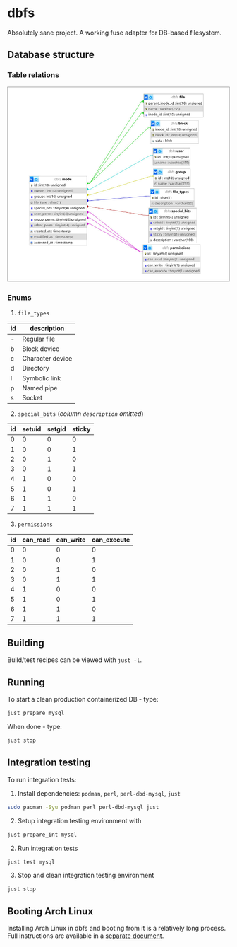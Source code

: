 # dbfs

Absolutely sane project. A working fuse adapter for DB-based filesystem.


## Database structure

### Table relations
<img src="er.jpg">


### Enums
1. `file_types`

| id | description      |
|----|------------------|
| -  | Regular file     |
| b  | Block device     |
| c  | Character device |
| d  | Directory        |
| l  | Symbolic link    |
| p  | Named pipe       |
| s  | Socket           |

2. `special_bits` (_column `description` omitted_)

| id | setuid | setgid | sticky |
|----|--------|--------|--------|
| 0  | 0      | 0      | 0      |
| 1  | 0      | 0      | 1      |
| 2  | 0      | 1      | 0      |
| 3  | 0      | 1      | 1      |
| 4  | 1      | 0      | 0      |
| 5  | 1      | 0      | 1      |
| 6  | 1      | 1      | 0      |
| 7  | 1      | 1      | 1      |

3. `permissions`

| id | can_read | can_write | can_execute |
|----|----------|-----------|-------------|
| 0  | 0        | 0         | 0           |
| 1  | 0        | 0         | 1           |
| 2  | 0        | 1         | 0           |
| 3  | 0        | 1         | 1           |
| 4  | 1        | 0         | 0           |
| 5  | 1        | 0         | 1           |
| 6  | 1        | 1         | 0           |
| 7  | 1        | 1         | 1           |


## Building
Build/test recipes can be viewed with `just -l`.


## Running
To start a clean production containerized DB - type:
```bash
just prepare mysql
```

When done - type:
```bash
just stop
```


## Integration testing
To run integration tests:

1. Install dependencies: `podman`, `perl`, `perl-dbd-mysql`, `just`
```bash
sudo pacman -Syu podman perl perl-dbd-mysql just
```
2. Setup integration testing environment with
```bash
just prepare_int mysql
```
2. Run integration tests
```bash
just test mysql
```
3. Stop and clean integration testing environment
```bash
just stop
```


## Booting Arch Linux
Installing Arch Linux in dbfs and booting from it is a relatively long process. Full instructions are available in a [separate document](LINUX_BOOT.md).


